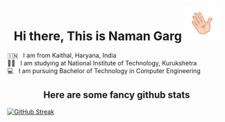 <h1 align="center"> Hi there, This is Naman Garg  <img src="images/wave.gif"  alt="Waving Hand" width="80px"></h1>

🇮🇳 &nbsp; I am from Kaithal, Haryana, India <br />
👨‍🎓 &nbsp; I am studying at National Institute of Technology, Kurukshetra <br />
💻 &nbsp; I am pursuing Bachelor of Technology in Computer Engineering

<h2 align="center"> Here are some fancy github stats</h2>


[![GitHub Streak](https://streak-stats.demolab.com/?user=namanlp1&theme=dark)](https://git.io/streak-stats)

